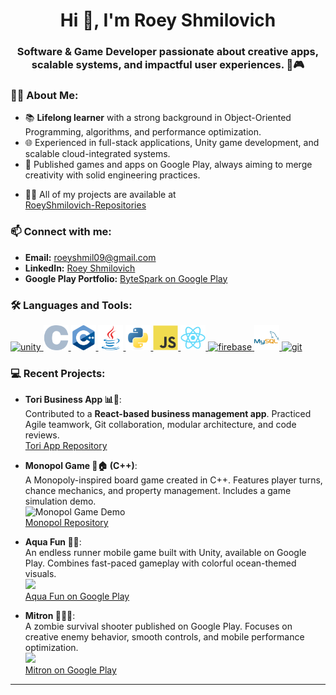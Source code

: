<h1 align="center">Hi 👋, I'm Roey Shmilovich</h1>

<h3 align="center">Software & Game Developer passionate about creative apps, scalable systems, and impactful user experiences. 🚀🎮</h3>

<h3 align="left">🧑‍💻 About Me:</h3>

<ul>
  <li>📚 <strong>Lifelong learner</strong> with a strong background in Object-Oriented Programming, algorithms, and performance optimization.</li>
  <li>🌐 Experienced in full-stack applications, Unity game development, and scalable cloud-integrated systems.</li>
  <li>🚀 Published games and apps on Google Play, always aiming to merge creativity with solid engineering practices.</li>
</ul>

- 👨‍💻 All of my projects are available at  
[RoeyShmilovich-Repositories](https://github.com/RoeYeoR?tab=repositories)


<h3 align="left">📫 Connect with me:</h3>

- **Email:** roeyshmil09@gmail.com  
- **LinkedIn:** [Roey Shmilovich](https://www.linkedin.com/in/roey-shmilo/)  
- **Google Play Portfolio:** [ByteSpark on Google Play](https://play.google.com/store/apps/developer?id=ByteSpark)  

<h3 align="left">🛠️ Languages and Tools:</h3>
<p align="left">
<a href="https://unity.com/" target="_blank" rel="noreferrer"> <img src="https://cdn.worldvectorlogo.com/logos/unity-69.svg" alt="unity" width="40" height="40"/> </a>
<a href="https://www.cprogramming.com/" target="_blank" rel="noreferrer"> <img src="https://raw.githubusercontent.com/devicons/devicon/master/icons/c/c-original.svg" alt="c" width="40" height="40"/> </a>
<a href="https://www.w3schools.com/cpp/" target="_blank" rel="noreferrer"> <img src="https://raw.githubusercontent.com/devicons/devicon/master/icons/cplusplus/cplusplus-original.svg" alt="cplusplus" width="40" height="40"/> </a>
<a href="https://www.java.com" target="_blank" rel="noreferrer"> <img src="https://raw.githubusercontent.com/devicons/devicon/master/icons/java/java-original.svg" alt="java" width="40" height="40"/> </a>
<a href="https://www.python.org" target="_blank" rel="noreferrer"> <img src="https://raw.githubusercontent.com/devicons/devicon/master/icons/python/python-original.svg" alt="python" width="40" height="40"/> </a>
<a href="https://developer.mozilla.org/en-US/docs/Web/JavaScript" target="_blank" rel="noreferrer"> <img src="https://raw.githubusercontent.com/devicons/devicon/master/icons/javascript/javascript-original.svg" alt="javascript" width="40" height="40"/> </a>
<a href="https://react.dev/" target="_blank" rel="noreferrer"> <img src="https://raw.githubusercontent.com/devicons/devicon/master/icons/react/react-original.svg" alt="react" width="40" height="40"/> </a>
<a href="https://firebase.google.com/" target="_blank" rel="noreferrer"> <img src="https://www.vectorlogo.zone/logos/firebase/firebase-icon.svg" alt="firebase" width="40" height="40"/> </a>
<a href="https://www.mysql.com/" target="_blank" rel="noreferrer"> <img src="https://raw.githubusercontent.com/devicons/devicon/master/icons/mysql/mysql-original-wordmark.svg" alt="mysql" width="40" height="40"/> </a>
<a href="https://git-scm.com/" target="_blank" rel="noreferrer"> <img src="https://www.vectorlogo.zone/logos/git-scm/git-scm-icon.svg" alt="git" width="40" height="40"/> </a>
</p>

<h3 align="left">💻 Recent Projects:</h3>

- **Tori Business App 📊💼**:  
  Contributed to a **React-based business management app**. Practiced Agile teamwork, Git collaboration, modular architecture, and code reviews.  
  [Tori App Repository](https://github.com/RoeYeoR/Tori)

- **Monopol Game 🎲🏠 (C++)**:  
  A Monopoly-inspired board game created in C++. Features player turns, chance mechanics, and property management. Includes a game simulation demo.  
  ![Monopol Game Demo](monopol-demo.gif)  
  [Monopol Repository](https://github.com/RoeYeoR/Monopol_Game)

- **Aqua Fun 🌊🐠**:  
  An endless runner mobile game built with Unity, available on Google Play. Combines fast-paced gameplay with colorful ocean-themed visuals.  
  <img src="https://play-lh.googleusercontent.com/GFFkqN4r7Z0GhG_3d0zT7NfItF9iKZomskni8D_FiY5G6r0nOUGpImW44kFJxR2X4Q=w2560-h1440" width="250"/>  
  [Aqua Fun on Google Play](https://play.google.com/store/apps/details?id=com.Mastik.AquaFun)

- **Mitron 🧟‍♂️🔫**:  
  A zombie survival shooter published on Google Play. Focuses on creative enemy behavior, smooth controls, and mobile performance optimization.  
  <img src="https://play-lh.googleusercontent.com/JB8sY2h2N0h3wN77fppwQdc-OS_FxE9mrp0qvda6rzk6cYy20Q53jYw3EVtXJQWsdA=w2560-h1440" width="250"/>  
  [Mitron on Google Play](https://play.google.com/store/apps/details?id=com.mastik.mitron)

---



